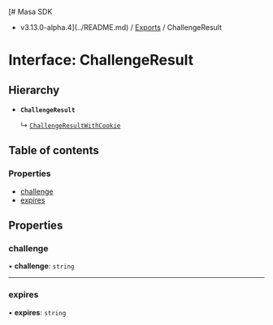 [# Masa SDK
 - v3.13.0-alpha.4](../README.md) / [Exports](../modules.md) / ChallengeResult

# Interface: ChallengeResult

## Hierarchy

- **`ChallengeResult`**

  ↳ [`ChallengeResultWithCookie`](ChallengeResultWithCookie.md)

## Table of contents

### Properties

- [challenge](ChallengeResult.md#challenge)
- [expires](ChallengeResult.md#expires)

## Properties

### challenge

• **challenge**: `string`

___

### expires

• **expires**: `string`
